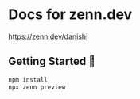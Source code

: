 # Docs for zenn.dev
https://zenn.dev/danishi

## Getting Started 🚀

```bash
npm install
npx zenn preview
```

